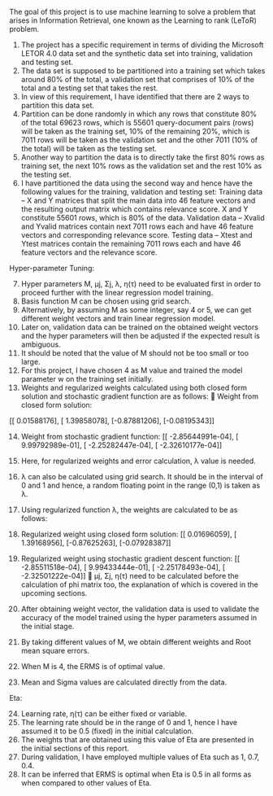 The goal of this project is to use machine learning to solve a problem that arises in Information Retrieval, one known as the Learning to rank (LeToR) problem. 

1. The project has a specific requirement in terms of dividing the Microsoft LETOR 4.0 data set and the synthetic data set into training, validation and testing set.
2. The data set is supposed to be partitioned into a training set which takes around 80% of the total, a validation set that comprises of 10% of the total and a testing set that takes the rest.
3. In view of this requirement, I have identified that there are 2 ways to partition this data set.
4. Partition can be done randomly in which any rows that constitute 80% of the total 69623 rows, which is 55601 query-document pairs (rows) will be taken as the training set, 10% of the remaining 20%, which is 7011 rows will be taken as the validation set and the other 7011 (10% of the total) will be taken as the testing set.
5. Another way to partition the data is to directly take the first 80% rows as training set, the next 10% rows as the validation set and the rest 10% as the testing set.
6. I have partitioned the data using the second way and hence have the following values for the training, validation and testing set:
   Training data – X and Y matrices that split the main data into 46 feature vectors and the resulting output matrix which contains relevance score. X and Y constitute 55601 rows, which is 80% of the data.
  Validation data – Xvalid and Yvalid matrices contain next 7011 rows each and have 46 feature vectors and corresponding relevance score.
  Testing data – Xtest and Ytest matrices contain the remaining 7011 rows each and have 46 feature vectors and the relevance score.

Hyper-parameter Tuning:

7.  Hyper parameters M, μj, Σj, λ, η(τ) need to be evaluated first in order to proceed further with the linear regression model training.
8. Basis function M can be chosen using grid search.
9. Alternatively, by assuming M as some integer, say 4 or 5, we can get different weight vectors and train linear regression model.
10. Later on, validation data can be trained on the obtained weight vectors and the hyper parameters will then be adjusted if the expected result is ambiguous.
11. It should be noted that the value of M should not be too small or too large.
12. For this project, I have chosen 4 as M value and trained the model parameter w on the training set initially.
13. Weights and regularized weights calculated using both closed form solution and stochastic gradient function are as follows:  Weight from closed form solution:

  [[ 0.01588176],
  [ 1.39858078],
  [-0.87881206],
  [-0.08195343]]
  
14. Weight from stochastic gradient function: [[ -2.85644991e-04], [ 9.99792989e-01], [ -2.25282447e-04], [ -2.32610177e-04]]
15. Here, for regularized weights and error calculation, λ value is needed.
16. λ can also be calculated using grid search. It should be in the interval of 0 and 1 and hence, a random floating point in the range (0,1) is taken as λ.
17. Using regularized function λ, the weights are calculated to be as follows:
18. Regularized weight using closed form solution: [[ 0.01696059], [ 1.39168956], [-0.87625263], [-0.07928387]]
19. Regularized weight using stochastic gradient descent function: [[ -2.85511518e-04], [ 9.99433444e-01], [ -2.25178493e-04], [ -2.32501222e-04]]  μj, Σj, η(τ) need to be calculated before the calculation of phi matrix too, the explanation of which is covered in the upcoming sections.
20. After obtaining weight vector, the validation data is used to validate the accuracy of the model trained using the hyper parameters assumed in the initial stage.
21. By taking different values of M, we obtain different weights and Root mean square errors.
22. When M is 4, the ERMS is of optimal value.

23. Mean and Sigma values are calculated directly from the data.

Eta:

24. Learning rate, η(τ) can be either fixed or variable.
25. The learning rate should be in the range of 0 and 1, hence I have assumed it to be 0.5 (fixed) in the initial calculation.
26. The weights that are obtained using this value of Eta are presented in the initial sections of this report.
27. During validation, I have employed multiple values of Eta such as 1, 0.7, 0.4.
28. It can be inferred that ERMS is optimal when Eta is 0.5 in all forms as when compared to other values of Eta.
